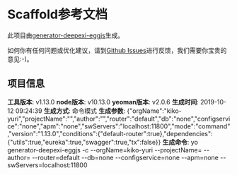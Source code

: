 # Scaffold参考文档

此项目由[generator-deepexi-eggjs](https://github.com/deepexi/generator-deepexi-eggjs)生成。

如何你有任何问题或优化建议，请到[Github Issues](https://github.com/deepexi/generator-deepexi-eggjs/issues)进行反馈，我们需要你宝贵的意见:-)。

## 项目信息

**工具版本**: v1.13.0
**node版本**: v10.13.0
**yeoman版本**: v2.0.6
**生成时间**: 2019-10-12 09:24:39
**生成方式**: 命令模式
**生成参数**: {"orgName":"kiko-yuri","projectName":"","author":"","router":"default","db":"none","configservice":"none","apm":"none","swServers":"localhost:11800","mode":"command","version":"1.13.0","conditions":{"default-router":true},"dependencies":{"utils":true,"eureka":true,"swagger":true,"tx":false}}
**生成命令**: yo generator-deepexi-eggjs -c --orgName=kiko-yuri --projectName= --author= --router=default --db=none --configservice=none --apm=none --swServers=localhost:11800
